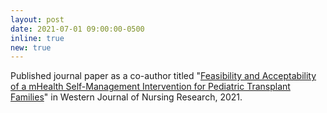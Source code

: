 ```yaml
---
layout: post
date: 2021-07-01 09:00:00-0500
inline: true
new: true
---
```


Published journal paper as a co-author titled "<u>Feasibility and Acceptability of a mHealth Self-Management Intervention for Pediatric Transplant Families</u>" in Western Journal of Nursing Research, 2021.
